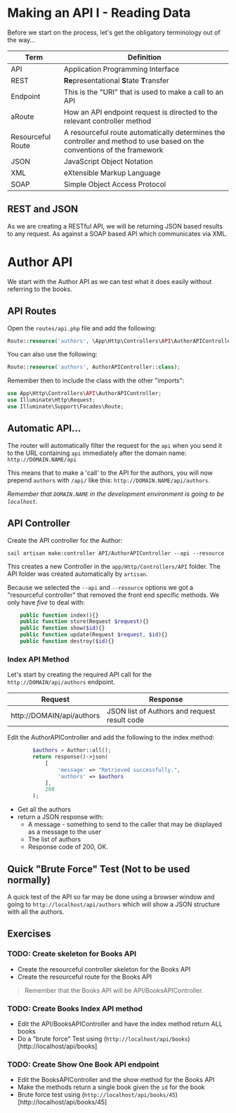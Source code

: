 # Making an API I - Reading Data

Before we start on the process, let's get the obligatory terminology out of the way...

| Term              | Definition                                                                                                               |
|-------------------|--------------------------------------------------------------------------------------------------------------------------|
| API               | Application Programming Interface                                                                                        |
| REST              | **Re**presentational **S**tate **T**ransfer                                                                              |
| Endpoint          | This is the "URI" that is used to make a call to an API                                                                  |
| aRoute            | How an API endpoint request is directed to the relevant controller method                                                |
| Resourceful Route | A resourceful route automatically determines the controller and method to use based on the conventions of the framework  |
| JSON              | JavaScript Object Notation                                                                                               |
| XML               | eXtensible Markup Language                                                                                               |
| SOAP              | Simple Object Access Protocol                                                                                            |

## REST and JSON
As we are creating a RESTful API, we will be returning JSON based results to any request. As against a SOAP based API which 
communicates via XML.

# Author API

We start with the Author API as we can test what it does easily without referring to the books.

## API Routes

Open the `routes/api.php` file and add the following:

```php
Route::resource('authors', \App\Http\Controllers\API\AuthorAPIController::class);
```

You can also use the following:
```php
Route::resource('authors', AuthorAPIController::class);
```
Remember then to include the class with the other "imports":
```php
use App\Http\Controllers\API\AuthorAPIController;
use Illuminate\Http\Request;
use Illuminate\Support\Facades\Route;
```

## Automatic API...

The router will automatically filter the request for the `api` when you send it to the URL containing `api` immediately after 
the domain name: `http://DOMAIN.NAME/api`

This means that to make a 'call' to the API for the authors, you will now prepend `authors` with `/api/` like this: 
`http://DOMAIN.NAME/api/authors`.

_Remember that `DOMAIN.NAME` in the development environment is going to be `localhost`._

## API Controller

Create the API controller for the Author:
```shell
sail artisan make:controller API/AuthorAPIController --api --resource
```
This creates a new Controller in the `app/Http/Controllers/API` folder. The API folder was created automatically by `artisan`.

Because we selected the `--api` and `--resource` options we got a "resourceful controller" that removed the front end 
specific methods. We only have _five_ to deal with:

```php
    public function index(){}
    public function store(Request $request){}
    public function show($id){}
    public function update(Request $request, $id){}
    public function destroy($id){}
```

### Index API Method

Let's start by creating the required API call for the `http://DOMAIN/api/authors` endpoint. 

| Request                    | Response                                      |
|----------------------------|-----------------------------------------------|
| http://DOMAIN/api/authors  | JSON list of Authors and request result code  |

Edit the AuthorAPIController and add the following to the index method:

```php
        $authors = Author::all();
        return response()->json(
            [
                'message' => "Retrieved successfully.",
                'authors' => $authors
            ],
            200
        );
```

- Get all the authors
- return a JSON response with:
  - A message - something to send to the caller that may be displayed as a message to the user
  - The list of authors
  - Response code of 200, OK.

## Quick "Brute Force" Test (Not to be used normally)

A quick test of the API so far may be done using a browser window and going to `http://localhost/api/authors` which will show 
a JSON structure with all the authors.

## Exercises

### TODO: Create skeleton for Books API
- Create the resourceful controller skeleton for the Books API
- Create the resourceful route for the Books API

> Remember that the Books API will be API/BooksAPIController.

### TODO: Create Books Index API method
- Edit the API/BooksAPIController and have the index method return ALL books
- Do a "brute force" Test using (`http://localhost/api/books`)[http://localhost/api/books]

### TODO: Create Show One Book API endpoint
- Edit the BooksAPIController and the show method for the Books API
- Make the methods return a single book given the `id` for the book
- Brute force test using (`http://localhost/api/books/45`)[http://localhost/api/books/45]

